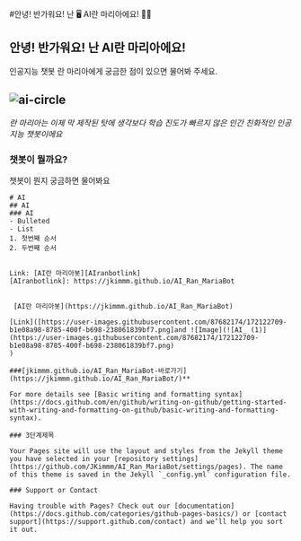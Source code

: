 #안녕! 반가워요! 난 	:desktop_computer:	AI란 마리아에요!	:ok_man:	
## 안녕! 반가워요! 난 AI란 마리아에요!
인공지능 챗봇 란 마리아에게 궁금한 점이 있으면 물어봐 주세요. 

![ai-circle](https://user-images.githubusercontent.com/87682174/172131029-ef788d8e-0899-401e-a594-8ba710301b0d.png)
-----------
*란 마리아는 이제 막 제작된 탓에 
생각보다 학습 진도가 빠르지 않은 인간 친화적인 인공지능 챗봇이에요*


### 챗봇이 뭘까요?
챗봇이 뭔지 궁금하면 물어봐요
```궁금한 단어를 물어볼 수 있어요
# AI
## AI
### AI
- Bulleted
- List
1. 첫번째 순서
2. 두번째 순서


Link: [AI란 마리아봇][AIranbotlink]
[AIranbotlink]: https://jkimmm.github.io/AI_Ran_MariaBot


 [AI란 마리아봇](https://jkimmm.github.io/AI_Ran_MariaBot)

[Link]([https://user-images.githubusercontent.com/87682174/172122709-b1e08a98-8785-400f-b698-238061839bf7.png]and ![Image](![AI_ (1)](https://user-images.githubusercontent.com/87682174/172122709-b1e08a98-8785-400f-b698-238061839bf7.png)
)

###[jkimmm.github.io/AI_Ran_MariaBot-바로가기](https://jkimmm.github.io/AI_Ran_MariaBot/)**

For more details see [Basic writing and formatting syntax](https://docs.github.com/en/github/writing-on-github/getting-started-with-writing-and-formatting-on-github/basic-writing-and-formatting-syntax).

### 3단계제목

Your Pages site will use the layout and styles from the Jekyll theme you have selected in your [repository settings](https://github.com/JKimmm/AI_Ran_MariaBot/settings/pages). The name of this theme is saved in the Jekyll `_config.yml` configuration file.

### Support or Contact

Having trouble with Pages? Check out our [documentation](https://docs.github.com/categories/github-pages-basics/) or [contact support](https://support.github.com/contact) and we’ll help you sort it out.
